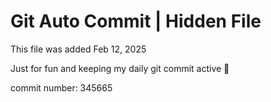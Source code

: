 # Git Auto Commit | Hidden File

This file was added Feb 12, 2025

Just for fun and keeping my daily git commit active 🤪

commit number: 345665
